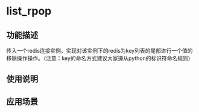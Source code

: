 # list_rpop
## 功能描述
传入一个redis连接实例，实现对该实例下的redis为key列表的尾部进行一个值的移除操作操作。（注意：key的命名方式建议大家遵从python的标识符命名规则）
## 使用说明
## 应用场景
